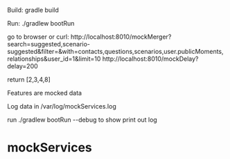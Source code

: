 Build:
gradle build


Run:
./gradlew bootRun

go to browser or curl:
http://localhost:8010/mockMerger?search=suggested,scenario-suggested&filter=&with=contacts,questions,scenarios,user.publicMoments,relationships&user_id=1&limit=10
http://localhost:8010/mockDelay?delay=200

return
[2,3,4,8]


Features are mocked data

Log data in /var/log/mockServices.log

run ./gradlew bootRun --debug to show print out log

# mockServices
